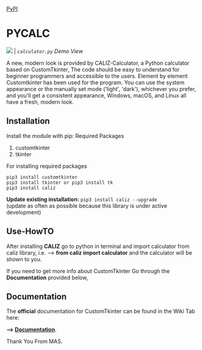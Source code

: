 [PyPI](https://pypi.org/project/caliz/)

# PYCALC

![](images/calculator.png)
| _`calculator.py` Demo View_

A new, modern look is provided by CALIZ-Calculator, a Python calculator based on CustomTkinter, The code should be easy to understand for beginner programmers and accessible to the users. Element by element Customtkinter has been used for the program.
You can use the system appearance or the manually set mode ('light', 'dark'), whichever you prefer, and you'll get a consistent appearance, Windows, macOS, and Linux all have a fresh, modern look.

## Installation
Install the module with pip:
Required Packages
1. customtkinter
2. tkinter

For installing required packages
```
pip3 install customtkinter
pip3 install tkinter or pip3 install tk
pip3 install caliz
```
**Update existing installation:** ```pip3 install caliz --upgrade```\
(update as often as possible because this library is under active development)

## Use-HowTO

After installing **CALIZ** go to python in terminal and import calculator from caliz library, 
i.e. --> **from caliz import calculator**
and the calculator will be shown to you.

If you need to get more info about CustomTkinter Go through the **Documentation** provided below,

## Documentation

The **official** documentation for CustomTkinter can be found in the Wiki Tab here:

**--> [Documentation](https://github.com/TomSchimansky/CustomTkinter/wiki)**.

Thank You From MAS.
